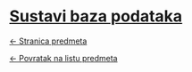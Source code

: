 # [Sustavi baza podataka](https://www.github.com/studosi-fer/SBP)
[<- Stranica predmeta](https://www.fer.unizg.hr/predmet/sbp)

[<- Povratak na listu predmeta](https://www.github.com/studosi/FER)